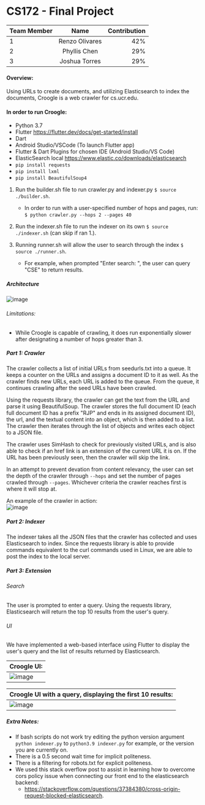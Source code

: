 # CS172 - Final Project

| Team Member      | Name | Contribution     |
| :---        |    :----:   |          ---: |
| 1      | Renzo Olivares        | 42%   |
| 2   | Phyllis Chen        | 29%      |
| 3   | Joshua Torres        | 29%      |

#### Overview: 
Using URLs to create documents, and utilizing Elasticsearch to index the documents, Croogle is a web crawler for cs.ucr.edu. 

#### In order to run Croogle:
- Python 3.7
- Flutter https://flutter.dev/docs/get-started/install
- Dart
- Android Studio/VSCode (To launch Flutter app)
- Flutter & Dart Plugins for chosen IDE (Android Studio/VS Code)
- ElasticSearch local https://www.elastic.co/downloads/elasticsearch
- `pip install requests`
- `pip install lxml`
- `pip install BeautifulSoup4`

1. Run the builder.sh file to run crawler.py and indexer.py `$ source ./builder.sh`.
    * In order to run with a user-specified number of hops and pages, run: </br>
    `$ python crawler.py --hops 2 --pages 40`

2. Run the indexer.sh file to run the indexer on its own `$ source ./indexer.sh` (can skip if ran 1.).
    
3. Running runner.sh will allow the user to search through the index `$ source ./runner.sh`.
    * For example, when prompted "Enter search: ", the user can query "CSE" to return results.

##### Architecture
![image](https://user-images.githubusercontent.com/43655330/121763383-7d6a1c80-caf0-11eb-81c1-a2c684fa2f7d.png)

###### Limitations:
* While Croogle is capable of crawling, it does run exponentially slower after designating a number of hops greater than 3.

##### Part 1: Crawler
The crawler collects a list of initial URLs from seedurls.txt into a queue. It keeps a counter on the URLs and assigns a document ID to it as well. As the crawler finds new URLs, each URL is added to the queue. From the queue, it continues crawling after the seed URLs have been crawled. 

Using the requests library, the crawler can get the text from the URL and parse it using BeautifulSoup. The crawler stores the full document ID (each full document ID has a prefix "RJP" and ends in its assigned document ID), the url, and the textual content into an object, which is then added to a list. The crawler then iterates through the list of objects and writes each object to a JSON file.

The crawler uses SimHash to check for previously visited URLs, and is also able to check if an href link is an extension of the current URL it is on. If the URL has been previously seen, then the crawler will skip the link.

In an attempt to prevent devation from content relevancy, the user can set the depth of the crawler through `--hops` and set the number of pages crawled through `--pages`. Whichever criteria the crawler reaches first is where it will stop at.

An example of the crawler in action: <br>
![image](https://user-images.githubusercontent.com/43655330/121763710-0aae7080-caf3-11eb-8e0d-a517d2600e9b.png)

##### Part 2: Indexer
The indexer takes all the JSON files that the crawler has collected and uses Elasticsearch to index. Since the requests library is able to provide commands equivalent to the curl commands used in Linux, we are able to post the index to the local server.

##### Part 3: Extension
###### Search
The user is prompted to enter a query. Using the requests library, Elasticsearch will return the top 10 results from the user's query.
###### UI
We have implemented a web-based interface using Flutter to display the user's query and the list of results returned by Elasticsearch.

| Croogle UI:    |
| :---        |   
| ![image](https://user-images.githubusercontent.com/43655330/121717413-fd16cd80-ca95-11eb-88e7-87fe88f11d26.png)|

| Croogle UI with a query, displaying the first 10 results:    |
| :---        |   
| ![image](https://user-images.githubusercontent.com/43655330/121762447-df278800-caea-11eb-9ef5-e35273ced973.png)|



##### Extra Notes:
* If bash scripts do not work try editing the python version argument `python indexer.py` to `python3.9 indexer.py` for example, or the version you are currently on.
* There is a 0.5 second wait time for implicit politeness.
* There is a filtering for robots.txt for explicit politeness.
* We used this stack overflow post to assist in learning how to overcome cors policy issue when connecting our front end to the elasticsearch backend:
   * https://stackoverflow.com/questions/37384380/cross-origin-request-blocked-elasticsearch.
